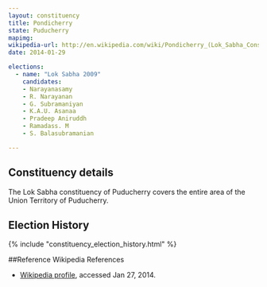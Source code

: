 ```yaml
---
layout: constituency
title: Pondicherry
state: Puducherry
mapimg: 
wikipedia-url: http://en.wikipedia.com/wiki/Pondicherry_(Lok_Sabha_Constituency)
date: 2014-01-29

elections: 
  - name: "Lok Sabha 2009"
    candidates: 
    - Narayanasamy 
    - R. Narayanan 
    - G. Subramaniyan 
    - K.A.U. Asanaa 
    - Pradeep Aniruddh 
    - Ramadass. M 
    - S. Balasubramanian 

---
```

## Constituency details
The Lok Sabha constituency of Puducherry covers the entire area of the Union Territory of Puducherry.




## Election History
{% include "constituency_election_history.html" %}

##Reference
Wikipedia References
- [Wikipedia profile]({{page.profile.wikipedia}}), accessed Jan 27, 2014.

